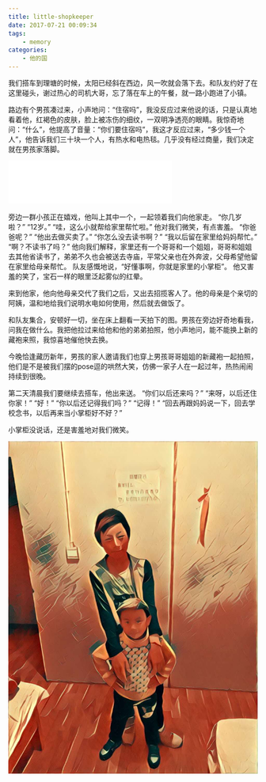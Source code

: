 ```yaml
---
title: little-shopkeeper
date: 2017-07-21 00:09:34
tags:
    - memory
categories:
    - 他的国
---
```


我们搭车到理塘的时候，太阳已经斜在西边，风一吹就会落下去。和队友约好了在这里碰头，谢过热心的司机大哥，忘了落在车上的午餐，就一路小跑进了小镇。

路边有个男孩凑过来，小声地问：“住宿吗”，我没反应过来他说的话，只是认真地看着他，红褐色的皮肤，脸上被冻伤的细纹，一双明净透亮的眼睛。我惊奇地问：“什么”，他提高了音量：“你们要住宿吗”，我这才反应过来，“多少钱一个人”，他告诉我们三十块一个人，有热水和电热毯。几乎没有经过商量，我们决定就在男孩家落脚。

<!-- more -->

<iframe frameborder="no" border="0" marginwidth="0" marginheight="0" width=330 height=86 src="//music.163.com/outchain/player?type=2&id=1141603&auto=1&height=66"></iframe>

旁边一群小孩正在嬉戏，他叫上其中一个，一起领着我们向他家走。
“你几岁啦？”
“12岁。”
“哇，这么小就帮给家里帮忙啦。”
他对我们微笑，有点害羞。
“你爸爸呢？”
“他出去做买卖了。”
“你怎么没去读书啊？”
“我以后留在家里给妈妈帮忙。”
“啊？不读书了吗？”
他向我们解释，家里还有一个哥哥和一个姐姐，哥哥和姐姐去其他省读书了，弟弟不久也会被送去寺庙，平常父亲也在外奔波，父母希望他留在家里给母亲帮忙。
队友感慨地说，“好懂事啊，你就是家里的小掌柜”。
他又害羞的笑了，宝石一样的眼里泛起雾似的红晕。

来到他家，他向他母亲交代了我们之后，又出去招揽客人了。他的母亲是个亲切的阿姨，温和地给我们说明水电如何使用，然后就去做饭了。

和队友集合，安顿好一切，坐在床上翻看一天拍下的图。男孩在旁边好奇地看我，问我在做什么。我把他拉过来给他和他的弟弟拍照，他小声地问，能不能换上新的藏袍来照，我惊喜地催他快去换。

今晚恰逢藏历新年，男孩的家人邀请我们也穿上男孩哥哥姐姐的新藏袍一起拍照，他们是不是被我们摆的pose逗的哄然大笑，仿佛一家子人在一起过年，热热闹闹持续到很晚。

第二天清晨我们要继续去搭车，他出来送。
“你们以后还来吗？”
“来呀，以后还住你家！”
“好！”
“你以后还记得我们吗？”
“记得！”
“回去再跟妈妈说一下，回去学校念书，以后再来当小掌柜好不好？”

小掌柜没说话，还是害羞地对我们微笑。

![小掌柜](/asserts/images/20170721001920.jpg)
